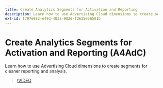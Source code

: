 ```yaml
---
title: Create Analytics Segments for Activation and Reporting
description: Learn how to use Advertising Cloud dimensions to create segments for cleaner reporting and analysis.
exl-id: f797e982-e49d-4038-982e-f2635e56591b
---
```

# Create Analytics Segments for Activation and Reporting (A4AdC)

Learn how to use Advertising Cloud dimensions to create segments for cleaner reporting and analysis.

>[!VIDEO](https://video.tv.adobe.com/v/33916)

